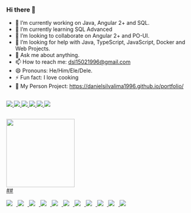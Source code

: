### Hi there 👋

- 🔭 I’m currently working on Java, Angular 2+ and SQL.
- 🌱 I’m currently learning SQL Advanced
- 👯 I’m looking to collaborate on Angular 2+ and PO-UI.
- 🤔 I’m looking for help with Java, TypeScript, JavaScript, Docker and Web Projects.
- 💬 Ask me about anything.
- 📫 How to reach me: dsl15021996@gmail.com
- 😄 Pronouns: He/Him/Ele/Dele.
- ⚡ Fun fact: I love cooking 
- :eyes: My Person Project: https://danielsilvalima1996.github.io/portfolio/
##
<div>
  <a href="https://www.linkedin.com/in/daniel-da-silva-de-lima-a96669145" target="_blank">
    <img src="https://img.icons8.com/fluency/48/000000/linkedin.png"/>
  </a><a href="https://api.whatsapp.com/send?phone=5511986284900&text=Ol%C3%A1%2C%20Daniel%2C%20acabei%20de%20ver%20o%20seu%20portf%C3%B3lio%2C%20e%20gostaria%20de%20falar%20contigo!" target="_blank" >
    <img src="https://img.icons8.com/color/48/000000/whatsapp--v4.png"/>
  </a><a href="mailto:dsl15021996@gmail.com" target="_blank" >
    <img src="https://img.icons8.com/fluency/48/000000/gmail.png"/>
  </a>
  <a href="https://www.facebook.com/daniel.dasilvadelima/" target="_blank">
    <img src="https://img.icons8.com/color/48/000000/facebook.png"/>
  </a><a href="https://www.instagram.com/danielsilvalima/" target="_blank">
    <img src="https://img.icons8.com/fluency/48/000000/instagram-new.png"/>
  </a>
  <a href="[mailto:dsl15021996@gmail.com](https://github.com/danielsilvalima1996)" target="_blank" >
    <img src="https://img.icons8.com/glyph-neue/48/000000/github.png"/>
  </a>

</div>

##

<div align="left">
  <a href="https://github.com/danielsilvalima1996">
  <img height="180em" src="https://github-readme-stats.vercel.app/api/top-langs/?username=danielsilvalima1996&layout=compact&langs_count=6&theme=cobalt2"/>
</div>
##

<div style="display: inline_block;"><br>
  <img style="padding-right: 10px;" src="https://img.icons8.com/color/48/000000/angularjs.png"/>
  <img style="padding-right: 10px;" src="https://img.icons8.com/external-tal-revivo-shadow-tal-revivo/48/000000/external-typescript-an-open-source-programming-language-developed-and-maintained-by-microsoft-logo-shadow-tal-revivo.png"/>
  <img style="padding-right: 10px;" src="https://img.icons8.com/color/48/000000/javascript--v1.png"/>
  <img style="padding-right: 10px;" src="https://img.icons8.com/color/48/000000/java-coffee-cup-logo--v1.png"/>
  <img style="padding-right: 10px;" src="https://img.icons8.com/color/48/000000/html-5--v1.png"/>
  <img style="padding-right: 10px;" src="https://img.icons8.com/color/48/000000/css3.png"/>
  <img style="padding-right: 10px;" src="https://img.icons8.com/color/48/000000/microsoft-sql-server.png"/>
  <img style="padding-right: 10px;" src="https://img.icons8.com/fluency/48/000000/maria-db.png"/>
  <img style="padding-right: 10px;" src="https://img.icons8.com/color/48/000000/postgreesql.png"/>
  <img style="padding-right: 10px;" src="https://img.icons8.com/color/48/000000/mongodb.png"/>
  <img style="padding-right: 10px;" src="https://img.icons8.com/fluency/48/000000/docker.png"/>
</div>
